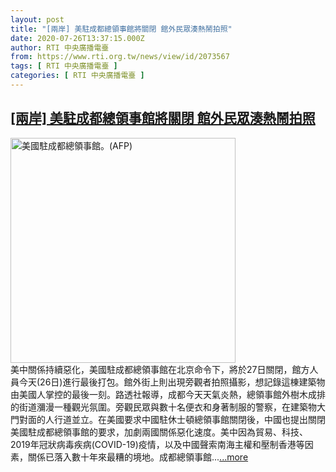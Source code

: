 ```yaml
---
layout: post
title: "[兩岸] 美駐成都總領事館將關閉 館外民眾湊熱鬧拍照"
date: 2020-07-26T13:37:15.000Z
author: RTI 中央廣播電臺
from: https://www.rti.org.tw/news/view/id/2073567
tags: [ RTI 中央廣播電臺 ]
categories: [ RTI 中央廣播電臺 ]
---
```

<!--1595770635000-->
[[兩岸] 美駐成都總領事館將關閉 館外民眾湊熱鬧拍照](https://www.rti.org.tw/news/view/id/2073567)
------

<div>
<img src="https://static.rti.org.tw/assets/thumbnails/2020/07/23/2a3d8008463c32ecf61d2f7065a985e9.jpg" width="360" alt="美國駐成都總領事館。(AFP)" title="美國駐成都總領事館。(AFP)"><br>美中關係持續惡化，美國駐成都總領事館在北京命令下，將於27日關閉，館方人員今天(26日)進行最後打包。館外街上則出現旁觀者拍照攝影，想記錄這棟建築物由美國人掌控的最後一刻。路透社報導，成都今天天氣炎熱，總領事館外樹木成排的街道瀰漫一種觀光氛圍。旁觀民眾與數十名便衣和身著制服的警察，在建築物大門對面的人行道並立。在美國要求中國駐休士頓總領事館關閉後，中國也提出關閉美國駐成都總領事館的要求，加劇兩國關係惡化速度。美中因為貿易、科技、2019年冠狀病毒疾病(COVID-19)疫情，以及中國聲索南海主權和壓制香港等因素，關係已落入數十年來最糟的境地。成都總領事館...<a target="_blank" href="https://www.rti.org.tw/news/view/id/2073567">...more</a>
</div>
